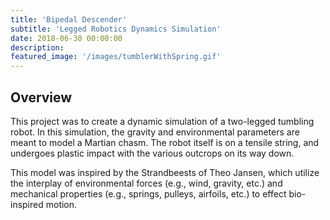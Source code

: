 ```yaml
---
title: 'Bipedal Descender'
subtitle: 'Legged Robotics Dynamics Simulation'
date: 2018-06-30 00:00:00
description:
featured_image: '/images/tumblerWithSpring.gif'
---
```


## Overview
This project was to create a dynamic simulation of a two-legged tumbling robot. In this simulation, the gravity and environmental parameters are meant to model a Martian chasm. The robot itself is on a tensile string, and undergoes plastic impact with the various outcrops on its way down.

This model was inspired by the Strandbeests of Theo Jansen, which utilize the interplay of environmental forces (e.g., wind, gravity, etc.) and mechanical properties (e.g., springs, pulleys, airfoils, etc.) to effect bio-inspired motion.
